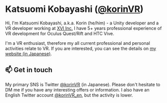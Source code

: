 # Katsuomi Kobayashi (<a href="https://twitter.com/korinVR">@korinVR</a>)

Hi, I'm Katsuomi Kobayashi, a.k.a. Korin (he/him) - a Unity developer and a VR developer working at <a href="https://www.xvi.co.jp/">XVI Inc.</a> I have 5+ years professional experience of VR development for Oculus Quest/Rift and HTC Vive.

I'm a VR enthusiast, therefore my all current professional and personal activities relate to VR. If you are interested, you can see the details on <a href="https://framesynthesis.jp/about/">my website (in Japanese)</a>.

## 📫  Get in touch

My primary SNS is Twitter <a href="https://twitter.com/korinVR">@korinVR</a> (in Japanese). Please don't hesitate to DM me if you have any interesting offers or information. I also have an English Twitter account <a href="https://twitter.com/korinVR_en">@korinVR_en</a>, but the activity is lower.

<!--
**korinVR/korinVR** is a ✨ _special_ ✨ repository because its `README.md` (this file) appears on your GitHub profile.

Here are some ideas to get you started:

- 🔭 I’m currently working on ...
- 🌱 I’m currently learning ...
- 👯 I’m looking to collaborate on ...
- 🤔 I’m looking for help with ...
- 💬 Ask me about ...
- 📫 How to reach me: ...
- 😄 Pronouns: ...
- ⚡ Fun fact: ...
-->
